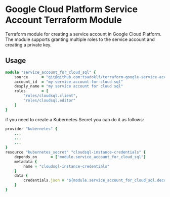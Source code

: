 # Google Cloud Platform Service Account Terraform Module
Terraform module for creating a service account in Google Cloud Platform. The module supports granting multiple roles to the service account and creating a private key. 

## Usage

```ruby
module "service_account_for_cloud_sql" {
    source      = "git@github.com:tsadoklf/terraform-google-service-account.git?ref=master"
    account_id  = "my-service-account-for-cloud-sql"
    desply_name = "my service account for cloud sql"
    roles       = [
        "roles/cloudsql.client", 
        "roles/cloudsql.editor"
    ]
}
```

if you need to create a Kubernetes Secret you can do it as follows: 

```ruby
provider "kubernetes" {
    ...
    ...
    ...
}
resource "kubernetes_secret" "cloudsql-instance-credentials" {
    depends_on      = ["module.service_account_for_cloud_sql"]
    metadata {
        name = "cloudsql-instance-credentials"
    }
    data {
        credentials.json = "${module.service_account_for_cloud_sql.decoded_private_key}"
    }
}

```

